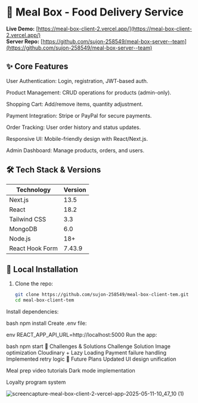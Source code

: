 # 🍱 Meal Box - Food Delivery Service  

**Live Demo:** [https://meal-box-client-2.vercel.app/](https://meal-box-client-2.vercel.app/)  
**Server Repo:** [https://github.com/sujon-258549/meal-box-server--team](https://github.com/sujon-258549/meal-box-server--team)  

## ✨ Core Features  

User Authentication: Login, registration, JWT-based auth.

Product Management: CRUD operations for products (admin-only).

Shopping Cart: Add/remove items, quantity adjustment.

Payment Integration: Stripe or PayPal for secure payments.

Order Tracking: User order history and status updates.

Responsive UI: Mobile-friendly design with React/Next.js.

Admin Dashboard: Manage products, orders, and users.

## 🛠 Tech Stack & Versions  
| Technology       | Version       |
|------------------|---------------|
| Next.js          | 13.5          |
| React            | 18.2          |
| Tailwind CSS     | 3.3           |
| MongoDB          | 6.0           |
| Node.js          | 18+           |
| React Hook Form  | 7.43.9        |

## 🚀 Local Installation  
1. Clone the repo:  
   ```bash
   git clone https://github.com/sujon-258549/meal-box-client-tem.git
   cd meal-box-client-tem
Install dependencies:

bash
npm install
Create .env file:

env
REACT_APP_API_URL=http://localhost:5000
Run the app:

bash
npm start
🧗 Challenges & Solutions
Challenge	Solution
Image optimization	Cloudinary + Lazy Loading
Payment failure handling	Implemented retry logic
🔮 Future Plans
Updated UI design unification


Meal prep video tutorials
Dark mode implementation

Loyalty program system

![screencapture-meal-box-client-2-vercel-app-2025-05-11-10_47_10 (1)](https://github.com/user-attachments/assets/8975397a-63d7-4cbf-b56f-6927de7338c9)

